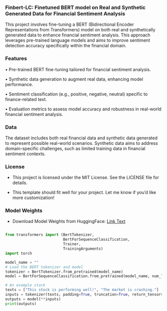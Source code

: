 ### Finbert-LC: Finetuned BERT model on Real and Synthetic Generated Data for Financial Sentiment Analysis

This project involves fine-tuning a BERT (Bidirectional Encoder Representations from Transformers) model on both real and synthetically generated data to enhance financial sentiment analysis. This approach leverages pre-trained language models and aims to improve sentiment detection accuracy specifically within the financial domain.


### Features

•	Pre-trained BERT fine-tuning tailored for financial sentiment analysis.

•	Synthetic data generation to augment real data, enhancing model performance.

•	Sentiment classification (e.g., positive, negative, neutral) specific to finance-related text.

•	Evaluation metrics to assess model accuracy and robustness in real-world financial sentiment analysis.


### Data

The dataset includes both real financial data and synthetic data generated to represent possible real-world scenarios. Synthetic data aims to address domain-specific challenges, such as limited training data in financial sentiment contexts.


### License

- This project is licensed under the MIT License. See the LICENSE file for details.

- This template should fit well for your project. Let me know if you’d like more customization!


### Model Weights

- Download Model Weights from HuggingFace: [Link Text](https://link-to-your-file.com)

```python

from transformers import (BertTokenizer, 
                          BertForSequenceClassification, 
                          Trainer, 
                          TrainingArguments)
import torch

model_name = ""
# Load the BERT tokenizer and model
tokenizer = BertTokenizer.from_pretrained(model_name)
model = BertForSequenceClassification.from_pretrained(model_name, num_labels=3)  

# An example stock
texts = ["This stock is performing well!", "The market is crashing."]
inputs = tokenizer(texts, padding=True, truncation=True, return_tensors="pt")
outputs = model(**inputs)
print(outputs)
```
